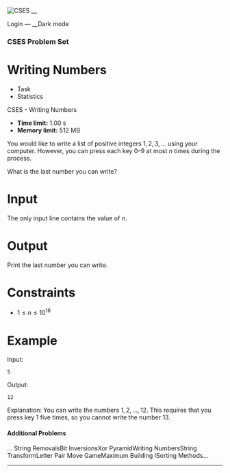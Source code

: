 ![CSES](/logo.png?1) __

Login — __Dark mode

### CSES Problem Set

# Writing Numbers

  * Task
  * Statistics

CSES - Writing Numbers

  * **Time limit:** 1.00 s
  * **Memory limit:** 512 MB

You would like to write a list of positive integers $1,2,3,\ldots$ using your
computer. However, you can press each key $0$–$9$ at most $n$ times during the
process.

What is the last number you can write?

# Input

The only input line contains the value of $n$.

# Output

Print the last number you can write.

# Constraints

  * $1 \le n \le 10^{18}$

# Example

Input:

``` 5 ```

Output:

``` 12 ```

Explanation: You can write the numbers $1,2,\ldots,12$. This requires that you
press key $1$ five times, so you cannot write the number $13$.

#### Additional Problems

... String RemovalsBit InversionsXor PyramidWriting NumbersString
TransformLetter Pair Move GameMaximum Building ISorting Methods...

* * *

